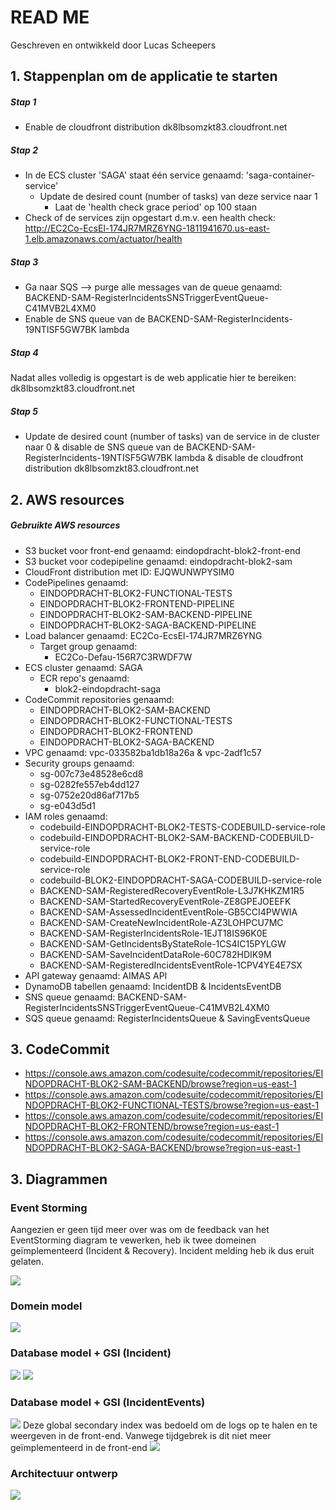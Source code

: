 # READ ME
Geschreven en ontwikkeld door Lucas Scheepers

## 1. Stappenplan om de applicatie te starten
##### Stap 1
- Enable de cloudfront distribution dk8lbsomzkt83.cloudfront.net
	
##### Stap 2
- In de ECS cluster 'SAGA' staat één service genaamd: 'saga-container-service'
	- Update de desired count (number of tasks) van deze service naar 1 
		- Laat de 'health check grace period' op 100 staan
- Check of de services zijn opgestart d.m.v. een health check: http://EC2Co-EcsEl-174JR7MRZ6YNG-1811941670.us-east-1.elb.amazonaws.com/actuator/health

##### Stap 3
- Ga naar SQS --> purge alle messages van de queue genaamd: BACKEND-SAM-RegisterIncidentsSNSTriggerEventQueue-C41MVB2L4XM0
- Enable de SNS queue van de BACKEND-SAM-RegisterIncidents-19NTISF5GW7BK lambda

##### Stap 4
Nadat alles volledig is opgestart is de web applicatie hier te bereiken: dk8lbsomzkt83.cloudfront.net

##### Stap 5
- Update de desired count (number of tasks) van de service in de cluster naar 0 & disable de SNS queue van de BACKEND-SAM-RegisterIncidents-19NTISF5GW7BK lambda & disable de cloudfront distribution dk8lbsomzkt83.cloudfront.net


## 2. AWS resources
##### Gebruikte AWS resources
- S3 bucket voor front-end genaamd: eindopdracht-blok2-front-end
- S3 bucket voor codepipeline genaamd: eindopdracht-blok2-sam
- CloudFront distribution met ID: EJQWUNWPYSIM0
- CodePipelines genaamd:
	- EINDOPDRACHT-BLOK2-FUNCTIONAL-TESTS
	- EINDOPDRACHT-BLOK2-FRONTEND-PIPELINE
	- EINDOPDRACHT-BLOK2-SAM-BACKEND-PIPELINE
	- EINDOPDRACHT-BLOK2-SAGA-BACKEND-PIPELINE
- Load balancer genaamd: EC2Co-EcsEl-174JR7MRZ6YNG
	- Target group genaamd:
		- EC2Co-Defau-156R7C3RWDF7W
- ECS cluster genaamd: SAGA 
	- ECR repo's genaamd:
		- blok2-eindopdracht-saga
- CodeCommit repositories genaamd:
	- EINDOPDRACHT-BLOK2-SAM-BACKEND
	- EINDOPDRACHT-BLOK2-FUNCTIONAL-TESTS
	- EINDOPDRACHT-BLOK2-FRONTEND
	- EINDOPDRACHT-BLOK2-SAGA-BACKEND
- VPC genaamd: vpc-033582ba1db18a26a & vpc-2adf1c57 
- Security groups genaamd:
	-  sg-007c73e48528e6cd8
	-  sg-0282fe557eb4dd127
	-  sg-0752e20d86af717b5
	-  sg-e043d5d1
- IAM roles genaamd:
	- codebuild-EINDOPDRACHT-BLOK2-TESTS-CODEBUILD-service-role
	- codebuild-EINDOPDRACHT-BLOK2-SAM-BACKEND-CODEBUILD-service-role
	- codebuild-EINDOPDRACHT-BLOK2-FRONT-END-CODEBUILD-service-role
	- codebuild-BLOK2-EINDOPDRACHT-SAGA-CODEBUILD-service-role
	- BACKEND-SAM-RegisteredRecoveryEventRole-L3J7KHKZM1R5
	- BACKEND-SAM-StartedRecoveryEventRole-ZE8GPEJOEEFK
	- BACKEND-SAM-AssessedIncidentEventRole-GB5CCI4PWWIA
	- BACKEND-SAM-CreateNewIncidentRole-AZ3LOHPCU7MC
	- BACKEND-SAM-RegisterIncidentsRole-1EJT18IS96K0E
	- BACKEND-SAM-GetIncidentsByStateRole-1CS4IC15PYLGW
	- BACKEND-SAM-SaveIncidentDataRole-60C782HDIK9M
	- BACKEND-SAM-RegisteredIncidentsEventRole-1CPV4YE4E7SX 
- API gateway genaamd: AIMAS API
- DynamoDB tabellen genaamd: IncidentDB & IncidentsEventDB
- SNS queue genaamd: BACKEND-SAM-RegisterIncidentsSNSTriggerEventQueue-C41MVB2L4XM0
- SQS queue genaamd: RegisterIncidentsQueue & SavingEventsQueue

	
## 3. CodeCommit
- https://console.aws.amazon.com/codesuite/codecommit/repositories/EINDOPDRACHT-BLOK2-SAM-BACKEND/browse?region=us-east-1
- https://console.aws.amazon.com/codesuite/codecommit/repositories/EINDOPDRACHT-BLOK2-FUNCTIONAL-TESTS/browse?region=us-east-1
- https://console.aws.amazon.com/codesuite/codecommit/repositories/EINDOPDRACHT-BLOK2-FRONTEND/browse?region=us-east-1
- https://console.aws.amazon.com/codesuite/codecommit/repositories/EINDOPDRACHT-BLOK2-SAGA-BACKEND/browse?region=us-east-1
    

## 3. Diagrammen

### Event Storming
Aangezien er geen tijd meer over was om de feedback van het EventStorming diagram te vewerken, heb ik twee domeinen geïmplementeerd (Incident & Recovery). Incident melding heb ik dus eruit gelaten.

![](img/EventStorming.jpg)

### Domein model

![](img/DomeinModel.png)

### Database model + GSI (Incident)

![](img/IncidentDB.png)
![](img/IncidentDB-index.png)

### Database model + GSI (IncidentEvents)

![](img/IncidentEventsDB.png)
Deze global secondary index was bedoeld om de logs op te halen en te weergeven in de front-end. Vanwege tijdgebrek is dit niet meer geïmplementeerd in de front-end
![](img/IncidentEventsDB-index.png)

### Architectuur ontwerp

![](img/ArchitectuurOntwerp.png)